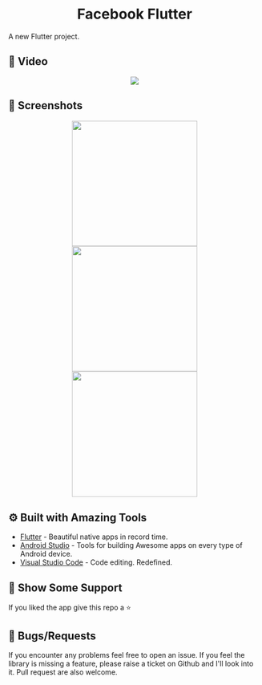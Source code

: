 <h1 align="center">
  <br>
  Facebook Flutter
  <br>
</h1>

A new Flutter project.

## 📱 Video #

<p align="center">
<img src="https://im.ezgif.com/tmp/ezgif-1-caba8dea82a0.gif">
</p>

## 📱 Screenshots #

<p align="center">
   <img src="https://raw.githubusercontent.com/sagarshende23/facebok_flutter/master/vlcsnap-2019-08-29-15h47m55s840.png" width="250" hspace="4">
  <img src="https://raw.githubusercontent.com/sagarshende23/facebok_flutter/master/vlcsnap-2019-08-29-15h47m42s334.png" width="250" hspace="4">
  <img src="https://raw.githubusercontent.com/sagarshende23/facebok_flutter/master/vlcsnap-2019-08-29-15h47m50s087.png" width="250" hspace="4">
 
</p>

## ⚙️ Built with Amazing Tools
* [Flutter](https://flutter.dev/) - Beautiful native apps in record time.
* [Android Studio](https://developer.android.com/studio/index.html/) - Tools for building Awesome apps on every type of Android device.
* [Visual Studio Code](https://code.visualstudio.com/) - Code editing. Redefined.


## 🤝 Show Some Support #
If you liked the app give this repo a ⭐️ 


## 🐛 Bugs/Requests #
If you encounter any problems feel free to open an issue. If you feel the library is missing a feature, please raise a ticket on Github and I'll look into it. Pull request are also welcome.
